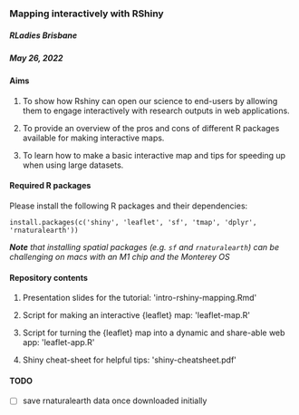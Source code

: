 ### Mapping interactively with RShiny

##### RLadies Brisbane
##### May 26, 2022

#### Aims

1. To show how Rshiny can open our science to end-users by allowing them to engage interactively with research outputs in web applications.

2. To provide an overview of the pros and cons of different R packages available for making interactive maps.

3. To learn how to make a basic interactive map and tips for speeding up when using large datasets.

#### Required R packages

Please install the following R packages and their dependencies:

`install.packages(c('shiny', 'leaflet', 'sf', 'tmap', 'dplyr', 'rnaturalearth'))`

***Note** that installing spatial packages (e.g. `sf` and `rnaturalearth`) can be challenging on macs with an M1 chip and the Monterey OS*

#### Repository contents

1. Presentation slides for the tutorial: 'intro-rshiny-mapping.Rmd'

2. Script for making an interactive {leaflet} map: 'leaflet-map.R'

3. Script for turning the {leaflet} map into a dynamic and share-able web app: 'leaflet-app.R'

4. Shiny cheat-sheet for helpful tips: 'shiny-cheatsheet.pdf'

#### TODO

- [ ] save rnaturalearth data once downloaded initially
